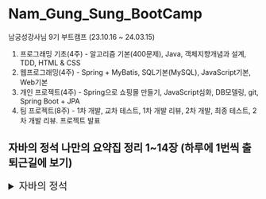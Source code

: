 # Nam_Gung_Sung_BootCamp
남궁성강사님 9기 부트캠프 (23.10.16 ~ 24.03.15)

1. 프로그래밍 기초(4주) - 알고리즘 기본(400문제), Java, 객체지향개념과 설계, TDD, HTML & CSS
2. 웹프로그래밍(4주) - Spring + MyBatis, SQL기본(MySQL), JavaScript기본, Web기본
3. 개인 프로젝트(4주) - Spring으로 쇼핑몰 만들기, JavaScript심화, DB모델링, git, Spring Boot + JPA
4. 팀 프로젝트(8주) - 1차 개발, 교차 테스트, 1차 개발 리뷰, 2차 개발, 최종 테스트, 2차 개발 리뷰. 프로젝트 발표


## 자바의 정석 나만의 요약집 정리 1~14장 (하루에 1번씩 출퇴근길에 보기)

<details>
<summary style="font-size:20px">자바의 정석</summary>
<div markdown="1">

**객체지향 4대 핵심개념 적고, 한줄로 설명**

1. 캡슐화 : 외부로부터 데이터를 보호하기 위해서
2. 상속 : 두 클래스를 자식,부모관계를 맺어주고 기존 클래스로부터 새로운 클래스를 작성하는 것
3. 추상화 : 클래스의 공통된 기능을 모아서 부모 클래스로 만드는 것
4. 다형성 : 부모 타입의 참조변수로 자식 클래스의 인스턴스를 생성하는 것

**객체지향 특징 세 가지**

1. 코드의 재사용성
2. 유지보수 용이
3. 코드 중복 제거

**클래스**

* 정의 및 용도 : 객체를 정의하고 생성해서 사용하기 위함.

1. 객체를 정의해놓은 설계도
2. 사용자 정의 타입
3. 변수 + 메서드의 묶음

* 클래스를 인스턴스화 -> 인스턴스(객체)

**객체**

* 실제로 존재하는 것 (인스턴스 변수의 묶음)
* 객체 == 인스턴스

**변수의 종류**

1. 클래스영역 
   1. cv : 클래스변수 - 클래스가 메모리에 올라갈 때 생성, 객체를 생성할 필요 X, 공통적인 속성으로 사용
   2. iv : 인스턴스변수 - 객체를 생성할 때 생성, 객체를 생성해야 사용 가능, 개별 속성으로 사용
2. 메서드영역
   1. lv : 지역변수 - 클래스이외의 영역 (메서드, 생성자, 초기화블럭), 메서드 종료시 자동제거됨.

* cv는 하나의 저장공간을 공유하므로 항상 공통된 값을 갖고 iv는 각기 다른 값을 가짐.

**클래스메서드와 인스턴스메서드**

* static 메서드는 인스턴스 메서드 사용 불가 why? 
  * static 메서드는 클래스가 메모리에 올라갈 때 생성되는 반면 객체는 생성시에 만들어지므로 없을 경우가 있을 수도 있어서.
* 인스턴스 메서드에서는 static 메서드를 호출 가능함.
   
**오버로딩 조건3가지**

1. 메서드의 이름이 같아야함.
2. 매개변수의 타입이나 개수가 달라야함.
3. 반환타입은 영향이 없음.

**오버라이딩 조건3가지**

1. 부모타입의 예외개수보다 적어야함.
2. 부모타입의 접근 제어자보다 좁으면 안됨. 
3. 선언부가 일치함.

**생성자 조건5가지**

* 인스턴스 초기화 메서드

1. 클래스와 이름이 같아야함.
2. 리턴값이 없음.
3. 생성자는 반드시 한 개 존재해야함.
4. 생성자가 없으면 컴파일러가 기본 생성자를 하나 생성해줌.
5. 생성자의 첫째 줄에는 this() 나 super()가 들어가야함.

**생성자 this()**

1. 생성자에서 다른 생성자를 호출할 때 this()를 사용함.
2. 다른 생성자 호출 시 첫 줄에서만 사용 가능함.(다른 생성자로 인해 호출이전의 초기화 작업이 무의미하므로)

**참조변수 this**

* 인스턴스 변수와 지역변수의 이름이 같을 때 구분하기위함.
* this가 붙으면 iv이고 안붙으면 매개변수와 가까운 lv임.
* 인스턴스 자신을 가르키는 참조변수.
* static 메서드에서는 사용 불가함.

**클래스 변수, 인스턴스 변수 초기화 순서 과정**

* 멤버변수 - 자동초기화, 지역변수 - 직접 초기화해줘야함.
* 클래스변수는 클래스가 메모리에 올라갈 때 초기화되고, 인스턴스 변수는 인스턴스가 생성될 때 초기화됨.

* 클래스 변수
1. 기본값 -> 명시적 초기화 -> 클래스 초기화 블럭 static{} 
   
* 인스턴스 변수
1. 기본값 -> 명시적 초기화 -> 인스턴스 초기화 블럭 {} -> 생성자

* cv -> iv 순으로 초기화되며, 자동(기본값) -> 간단(명시적 초기화) -> 복잡순(초기화 블럭, 생성자) 으로 초기화됨.

**기본형 매개변수, 참조형 매개변수**

* 기본형 매개변수는 변수의 값을 읽기만 가능
* 참조형 매개변수는 변수의 값을 읽고 변경 가능

**상속**

1. 기존 클래스로 다른 클래스를 작성하는 것
2. 두 클래스간의 부모와 자식으로 관계를 맺어주는 것
3. 자식의 멤버개수는 부모보다 적을 수 없음.
4. 자식은 부모의 모든멤버를 상속받음(생성자, 초기화블럭 제외)

* 자바는 단일상속만 허용함 (비중이 높은 클래스만 상속하고, 나머지는 포함관계 활용)
* 자식클래스 extends 부모클래스
* 상속 관계 ~는 ~이다 ( is a 관계)
* 포함 관계 ~는 ~를 가지고 있다 ( has a 관계) **(대부분의 경우 포함관계임)**

**Objects클래스는 iv가 하나도 없는데, 인스턴스 메서드를 가지는 이유**

* Objets 클래스는 모든 클래스의 부모 클래스로 자식 클래스들이 오버라이딩해서 iv를 쓸 수 있기 때문임.

**참조변수 super**

* 객체 자신을 가르키는 참조변수
* 조상의 멤버를 자신의 멤버와 구분할 때 사용

**부모 생성자 super()**

1. 부모 생성자 호출 시 사용 (생성자와 초기화 블럭은 상속이 안되므로)
2. 부모 멤버는 부모의 생성자를 호출해서 초기화
3. 자식의 생성자는 자신이 선언한 변수만 초기화 할 수 있음.
4. 생성자의 첫 줄에 반드시 생성자를 호출해야함.

**접근제어자**

* public > protected > default > private 
* 전체 > 같은 패키지, 자식 클래스 > 같은 패키지 > 같은 클래스 순으로 접근 제어 권한을 가짐.

1. 외부로부터 데이터를 보호하기 위함
2. 외부에는 불필요한, 내부적으로만 사용되는 부분을 감추기 위함.

**final**

1. 클래스 - 상속이 불가능함.
2. 메서드 - 오버라이딩이 불가능함.
3. 변수 - 상수로써 활용함.

**다형성**

1. 부모타입 참조변수로 자식타입 객체를 다룰 수 있음.
2. 하나의 배열에 여러 종류의 객체를 저장할 수 있음.

* 참조변수가 사용할 수 있는 멤버의 개수는 인스턴스 멤버개수보다 같거나 적어야함.
* 참조변수타입과 인스턴스타입은 보통 일치하지만 일치하지 않을 수도 있음.

**추상클래스**

1. 미완성 설계도
2. 인스턴스로 생성불가
3. 인스턴스 변수, 생성자, 메서드를 일반 클래스와 같이 사용 가능
4. abstract 가 붙은 메서드는 자식 클래스에서 용도에 맞게 오버라이딩하여 사용함.
5. 클래스의 공통적인 기능을 찾아내서 부모클래스로 만듬으로써 사용함.

**인터페이스**

1. 추상메서드의 집합
2. 밑그림 역할
3. 인스턴스화 할 수 없으며 상수와, 추상메서드만을 가질 수 있음.
4. 추상클래스보다 추상화 정도가 높음.

* 인터페이스의 조상은 인터페이스만 가능(Object가 최고조상이 아님)
* 다중 상속 가능이 가능함.
* public, static, final, abstract 전부 생략 가능함.
* 상속과 구현 동시에 가능함.
* 인터페이스 타입의 변수로 인터페이스를 구현한 클래스의 인스턴스 참조 가능함.
* 일부만 구현할 경우 클래스앞에 abstract를 붙여서 추상 클래스로 만들어줘야함.

**인터페이스 장점**

1. 두 객체간의 중간 역할을 함으로써 객체간에 느슨한 결합을 가능하게 도와줌.
2. 서로 관계없는 클래스들을 형제 관계로 맺어줌으로써 활용 가능함.
3. 설계를 진행할 때 밑그림의 역할로 인터페이스를 활용하면 재사용성에 용이함.

**추상클래스 vs 인터페이스**

* 추상적인 용도는 동일하게 쓰이나 인터페이스는 iv, 생성자를 가질 수 없음

**예외**

* 예외처리 정의 - 예외 발생에 대비한 코드 작성
* 예외처리 목적 - 프로그램의 비정상적인 종료 방지

**에러 3가지**

1. 컴파일에러 : 컴파일 시에 발생하는 에러
2. 런타임에러 : 프로그램 실행 시에 발생하는 에러
3. 논리적에러 : 프로그래머의 작성 의도와 다르게 동작하는 것

**예외 클래스**

1. Exception 클래스들 : 사용자의 실수와 같은 외적인 요인에 의해서 발생하는 예외
2. RuntimeException 클래스들 : 프로그래머의 실수로 발생하는 예외

**예외 처리 방법5가지**

1. try-catch-finally - 예외 발생한 메서드 안에서 처리
2. 메서드 예외 선언
3. 예외 강제로 발생 시키기
4. 사용자 예외 선언
5. 예외 되던지기

**연결된 예외 장점2가지**

1. check예외를 unchecked예외로 바꿀 수 있음.
2. 큰 분류의 예외로 묶어서 사용할 수 있음.

**checked예외를 unchecked예외로 바꿔서 사용하는 이유**

* 예외처리를 선택적으로함으로써 무분별한 try-catch 문을 사용하지 않기 위함

**얕은 복사와 깊은 복사**

1. 얕은 복사 : 원본과 복사본이 같은 객체를 참고하며 단순 Cloneable 인터페이스를 구현한 clone 을 통한 복제를 사용함.
2. 깊은 복사 : 원본과 복사본이 다른 객체를 참고하고 원본의 객체를 복사하여 참조함.

**불변이란?**

* 객체 생성 후에 상태를 변경할 수 없는 것
* 재할당은 가능하지만 한번 할당하면 내부 데이터는 변경할 수 없음.
* 대표적인 불변 객체로는 String이 있음.
* 필드에서 사용할 때는 final을 붙여서 사용함.

1. 멀티쓰레드 환경에서 동기화를 고려하지 않아도됨.
2. GC 성능 향상.

**래퍼클래스**

* 기본형 값들을 객체로 변환하여 작업을 수행할 때 사용함.
* 오토박싱 : 기본형 값을 래퍼 클래스의 객체로 자동 변환

**컬렉션 프레임웍**

* 컬렉션 : 다수의 객체를 모아놓은 것
* 프레임웍 : 표준화된 프로그래밍 방식
* 컬렉션 프레임웍 : 다수의 객체를 모아놓은 표준화된 프로그래밍 방식

**컬렉션 프레임웍 핵심 인터페이스**

1. List
   * 순서 O, 중복 O
   * LinkedList, ArrayList, Stack, Vector
   * Collection 인터페이스를 상속받고 있음
2. Set
   * 순서 X, 중복 X
   * HashSet, TreeSet
   * Collection 인터페이스를 상속받고 있음
3. Map
   * 순서 X, Key 는 중복 X, Value 는 중복 O

**ArrayList**

* Vector는 동기화되어있지만 ArrayList는 동기화되어있지 않음.
* List 인터페이스를 구현하여 순서가 유지되고 중복을 허용함.

**ArrayList 삭제과정**

1. ArrayList는 index 번째 요소를 삭제함. ex) data[0] ~ data[5]
2. 중간 데이터 data[2] 2번째 요소를 삭제한다는 가정하에 list.remove(2); 호출함.
3. 삭제할 데이터 아래의 데이터를 한칸씩 위로 복사하여 삭제할 데이터 덮어씌우기
4. System.arraycopy(data, index+1, data, index, size-index-1)
5. 데이터가 한칸씩 옮겨졌으므로 마지막 데이터는 null로 변경 data[size-1] = null;
6. 데이터가 삭제되었으므로 size하나 감소 size--;
7. 마지막 데이터를 삭제하는 경우는 복사과정을 건너띄고 5번부터 수행함.

**LinkedList**

* 다음요소와 이전요소의 주소, 데이터를 저장할 수 있음.
* ArrayList에 비해서 접근 속도는 느리나, 비순차적인 데이터의 추가/삭제는 빠름.
* ArrayList가 접근 속도는 더 빠르고, 순차적인 데이터의 추가/삭제는 더 빠름.

**스택 & 큐**

* 스택 (Stack) - LastInFirstOut (LIFO) 구조 ex) 수식괄호검사, 브라우저 뒤/앞
  * 저장 - push(), 추출 - pop()
  * ArrayList 로 구현하는 것이 유리함
* 큐 (Queue) - FirstInFirstOut (FIFO) 구조 ex) 최근사용문서, 버퍼
  * 저장 - offer(), 추출 - poll()
  * LinkedList 로 구현하는 것이 유리함 (데이터를 꺼낼 때마다 데이터 복사가 발생)

**Comparator와 Comparable**

* Comparable - 기본 정렬기준을 구현하는데 사용하며 기본적으로 제공하는 인터페이스임.
* Comparator - 기본 정렬기준 외에 다른 기준으로 정렬하고자 할 때 사용.

**이진 검색 트리(binary search tree)**

1. 모든 노드는 최대 두 개의 자식노드를 가질 수 있음
2. 왼쪽 자식 노드 값이 부모 노드의 값보다 작고 오른쪽은 부모보다 커야함.
3. 검색과 정렬에 유리함.
4. 노드의 추가 삭제에 시간이 오래 걸림(배열보다 느림)
5. TreeSet, TreeMap 사용

**해싱**

* 해시함수를 이용해서 해시테이블에 데이터를 저장하고 검색하는 기법
* ArrayList와 LinkedList 의 조합
  
**지네릭스**

* 컴파일시 타입 체크를 해주는 기능

1. 타입 안전성 제공
2. 형변환 생략으로 코드 간결성 향상

**지네릭스 제약 2가지**

1. static 멤버에 타입 변수 사용 불가
2. 배열 생성할 때 타입 변수 사용 불가.

**제한된 지네릭 클래스**

* extends 로 대입할 수 있는 타입을 제한함.
* <T extends Animal> - Animal 의 자식타입만 지정가능함.

**와일드카드**

* 하나의 참조 변수로 대입된 타입이 다른 객체를 참조 가능

1. <? extends T> - T의 자손들 저장 가능
2. <? super T> - T의 부모들 저장 가능
3. <?>   - 모든 타입이 가능 (T extends Object와 동일함) 

**지네릭 메서드**

* 메서드 선언부에 지네릭 타입이 선언된 메서드 
* static <T> void sort(List<T> list, Comparator<? super T> c)
* 메서드를 호출할 때마다 타입을 대입할 수 있음.


</div>
</details>


